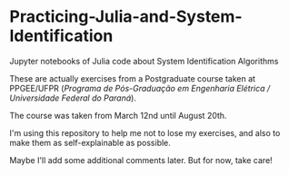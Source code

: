 # Practicing-Julia-and-System-Identification
Jupyter notebooks of Julia code about System Identification Algorithms

These are actually exercises from a Postgraduate course taken at PPGEE/UFPR (_Programa de Pós-Graduação em Engenharia Elétrica / Universidade Federal do Paraná_).

The course was taken from March 12nd until August 20th.

I'm using this repository to help me not to lose my exercises, and also to make them as self-explainable as possible.

Maybe I'll add some additional comments later. But for now, take care!

